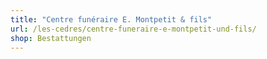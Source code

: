 ```yaml
---
title: "Centre funéraire E. Montpetit & fils"
url: /les-cedres/centre-funeraire-e-montpetit-und-fils/
shop: Bestattungen
---
```

